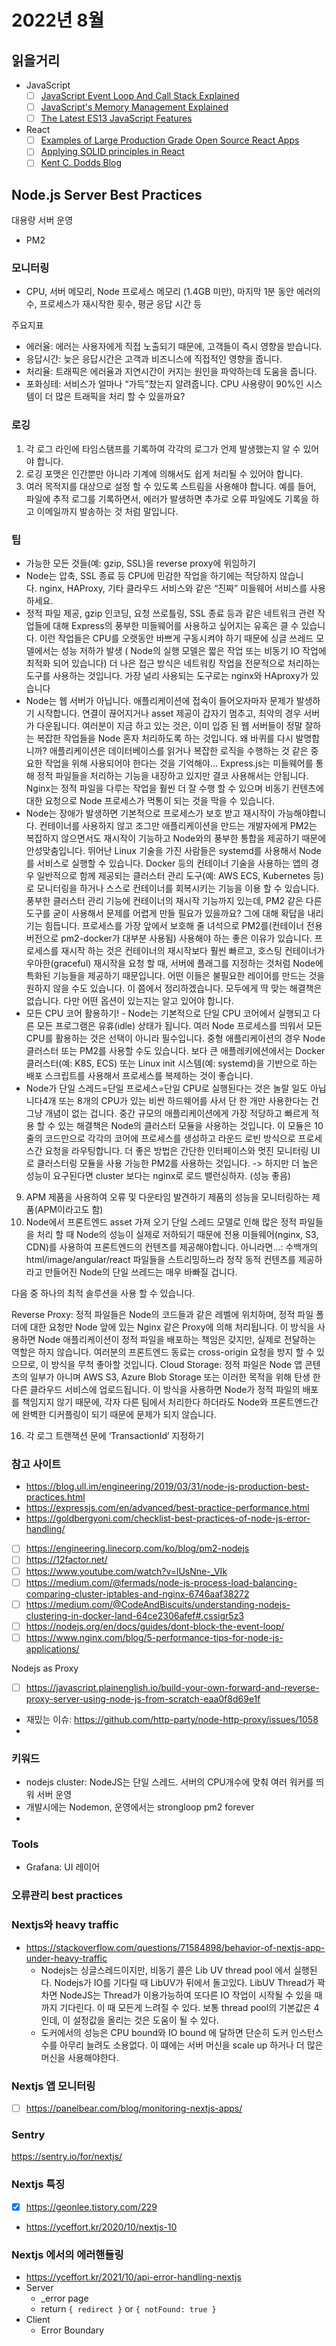 # 2022년 8월

## 읽을거리

- JavaScript
  - [ ] [JavaScript Event Loop And Call Stack Explained](https://felixgerschau.com/javascript-event-loop-call-stack)
  - [ ] [JavaScript's Memory Management Explained](https://felixgerschau.com/javascript-memory-management)
  - [ ] [The Latest ES13 JavaScript Features](https://javascript.plainenglish.io/latest-es13-javascript-features-24cba45c93f7)
- React
  - [ ] [Examples of Large Production Grade Open Source React Apps](https://maxrozen.com/examples-of-large-production-grade-open-source-react-apps)
  - [ ] [Applying SOLID principles in React](https://medium.com/dailyjs/applying-solid-principles-in-react-14905d9c5377)
  - [ ] [Kent C. Dodds Blog](https://kentcdodds.com/blog)

## Node.js Server Best Practices

대용량 서버 운영

- PM2

### 모니터링

- CPU, 서버 메모리, Node 프로세스 메모리 (1.4GB 미만), 마지막 1분 동안 에러의 수, 프로세스가 재시작한 횟수, 평균 응답 시간 등

주요지표

- 에러율: 에러는 사용자에게 직접 노출되기 때문에, 고객들이 즉시 영향을 받습니다.
- 응답시간: 늦은 응답시간은 고객과 비즈니스에 직접적인 영향을 줍니다.
- 처리율: 트래픽은 에러율과 지연시간이 커지는 원인을 파악하는데 도움을 줍니다.
- 포화싱테: 서비스가 얼마나 “가득”찼는지 알려줍니다. CPU 사용량이 90%인 시스템이 더 많은 트래픽을 처리 할 수 있을까요?

### 로깅

1. 각 로그 라인에 타임스탬프를 기록하여 각각의 로그가 언제 발생했는지 알 수 있어야 합니다.
2. 로깅 포맷은 인간뿐만 아니라 기계에 의해서도 쉽게 처리될 수 있어야 합니다.
3. 여러 목적지를 대상으로 설정 할 수 있도록 스트림을 사용해야 합니다. 예를 들어, 파일에 추적 로그를 기록하면서, 에러가 발생하면 추가로 오류 파일에도 기록을 하고 이메일까지 발송하는 것 처럼 말입니다.

### 팁

- 가능한 모든 것들(예: gzip, SSL)을 reverse proxy에 위임하기
- Node는 압축, SSL 종료 등 CPU에 민감한 작업을 하기에는 적당하지 않습니다. nginx, HAProxy, 기타 클라우드 서비스와 같은 “진짜” 미들웨어 서비스를 사용하세요.
- 정적 파일 제공, gzip 인코딩, 요청 쓰로틀링, SSL 종료 등과 같은 네트워크 관련 작업들에 대해 Express의 풍부한 미들웨어를 사용하고 싶어지는 유혹은 클 수 있습니다. 이런 작업들은 CPU를 오랫동안 바쁘게 구동시켜야 하기 때문에 싱글 쓰레드 모델에서는 성능 저하가 발생 ( Node의 실행 모델은 짧은 작업 또는 비동기 IO 작업에 최적화 되어 있습니다) 더 나은 접근 방식은 네트워킹 작업을 전문적으로 처리하는 도구를 사용하는 것입니다. 가장 널리 사용되는 도구로는 nginx와 HAproxy가 있습니다
- Node는 웹 서버가 아닙니다. 애플리케이션에 접속이 들어오자마자 문제가 발생하기 시작합니다. 연결이 끊어지거나 asset 제공이 갑자기 멈추고, 최악의 경우 서버가 다운됩니다. 여러분이 지금 하고 있는 것은, 이미 입증 된 웹 서버들이 정말 잘하는 복잡한 작업들을 Node 혼자 처리하도록 하는 것입니다. 왜 바퀴를 다시 발명합니까? 애플리케이션은 데이터베이스를 읽거나 복잡한 로직을 수행하는 것 같은 중요한 작업을 위해 사용되어야 한다는 것을 기억해야… Express.js는 미들웨어를 통해 정적 파일들을 처리하는 기능을 내장하고 있지만 결코 사용해서는 안됩니다. Nginx는 정적 파일을 다루는 작업을 훨씬 더 잘 수행 할 수 있으며 비동기 컨텐츠에 대한 요청으로 Node 프로세스가 먹통이 되는 것을 막을 수 있습니다.
- Node는 장애가 발생하면 기본적으로 프로세스가 보호 받고 재시작이 가능해야합니다. 컨테이너를 사용하지 않고 조그만 애플리케이션을 만드는 개발자에게 PM2는 복잡하지 않으면서도 재시작이 기능하고 Node와의 풍부한 통합을 제공하기 때문에 안성맞춤입니다. 뛰어난 Linux 기술을 가진 사람들은 systemd를 사용해서 Node를 서비스로 실행할 수 있습니다. Docker 등의 컨테이너 기술을 사용하는 앱의 경우 일반적으로 함께 제공되는 클러스터 관리 도구(예: AWS ECS, Kubernetes 등)로 모니터링을 하거나 스스로 컨테이너를 회복시키는 기능을 이용 할 수 있습니다. 풍부한 클러스터 관리 기능에 컨테이너의 재시작 기능까지 있는데, PM2 같은 다른 도구를 굳이 사용해서 문제를 어렵게 만들 필요가 있을까요? 그에 대해 확답을 내리기는 힘듭니다. 프로세스를 가장 앞에서 보호해 줄 녀석으로 PM2를(컨테이너 전용 버전으로 pm2-docker가 대부분 사용됨) 사용해야 하는 좋은 이유가 있습니다. 프로세스를 재시작 하는 것은 컨테이너의 재시작보다 훨씬 빠르고, 호스팅 컨테이너가 우아한(graceful) 재시작을 요청 할 때, 서버에 플래그를 지정하는 것처럼 Node에 특화된 기능들을 제공하기 때문입니다. 어떤 이들은 불필요한 레이어를 만드는 것을 원하지 않을 수도 있습니다. 이 쯤에서 정리하겠습니다. 모두에게 딱 맞는 해결책은 없습니다. 다만 어떤 옵션이 있는지는 알고 있어야 합니다.
- 모든 CPU 코어 활용하기! - Node는 기본적으로 단일 CPU 코어에서 실행되고 다른 모든 프로그램은 유휴(idle) 상태가 됩니다. 여러 Node 프로세스를 띄워서 모든 CPU를 활용하는 것은 선택이 아니라 필수입니다. 중형 애플리케이션의 경우 Node 클러스터 또는 PM2를 사용할 수도 있습니다. 보다 큰 애플레키에션에서는 Docker 클러스터(예: K8S, ECS) 또는 Linux init 시스템(예: systemd)을 기반으로 하는 배포 스크립트를 사용해서 프로세스를 복제하는 것이 좋습니다.
- Node가 단일 스레드=단일 프로세스=단일 CPU로 실행된다는 것은 놀랄 일도 아닙니다4개 또는 8개의 CPU가 있는 비싼 하드웨어를 사서 단 한 개만 사용한다는 건 그냥 개념이 없는 겁니다. 중간 규모의 애플리케이션에게 가장 적당하고 빠르게 적용 할 수 있는 해결책은 Node의 클러스터 모듈을 사용하는 것입니다. 이 모듈은 10줄의 코드만으로 각각의 코어에 프로세스를 생성하고 라운드 로빈 방식으로 프로세스간 요청을 라우팅합니다. 더 좋은 방법은 간단한 인터페이스와 멋진 모니터링 UI로 클러스터링 모듈을 사용 가능한 PM2를 사용하는 것입니다. -> 하지만 더 높은 성능이 요구된다면 cluster 보다는 nginx로 로드 밸런싱하자. (성능 좋음)

9. APM 제품을 사용하여 오류 및 다운타임 발견하기
   제품의 성능을 모니터링하는 제품(APM이라고도 함)
10. Node에서 프론트엔드 asset 가져 오기
    단일 스레드 모델로 인해 많은 정적 파일들을 처리 할 때 Node의 성능이 실제로 저하되기 때문에 전용 미들웨어(nginx, S3, CDN)를 사용하여 프론트엔드의 컨텐츠를 제공해야합니다. 아니라면…: 수백개의 html/image/angular/react 파일들을 스트리밍하느라 정작 동적 컨텐츠를 제공하라고 만들어진 Node의 단일 쓰레드는 매우 바빠질 겁니다.

다음 중 하나의 최적 솔루션을 사용 할 수 있습니다.

Reverse Proxy: 정적 파일들은 Node의 코드들과 같은 레벨에 위치하며, 정적 파일 폴더에 대한 요청만 Node 앞에 있는 Nginx 같은 Proxy에 의해 처리됩니다. 이 방식을 사용하면 Node 애플리케이션이 정적 파일을 배포하는 책임은 갖지만, 실제로 전달하는 역할은 하지 않습니다. 여러분의 프론트엔드 동료는 cross-origin 요청을 방지 할 수 있으므로, 이 방식을 무척 좋아할 것입니다.
Cloud Storage: 정적 파일은 Node 앱 콘텐츠의 일부가 아니며 AWS S3, Azure Blob Storage 또는 이러한 목적을 위해 탄생 한 다른 클라우드 서비스에 업로드됩니다. 이 방식을 사용하면 Node가 정적 파일의 배포를 책임지지 않기 때문에, 각자 다른 팀에서 처리한다 하더라도 Node와 프론트엔드간에 완벽한 디커플링이 되기 때문에 문제가 되지 않습니다.

16. 각 로그 트랜잭션 문에 ‘TransactionId’ 지정하기

### 참고 사이트

- https://blog.ull.im/engineering/2019/03/31/node-js-production-best-practices.html
- https://expressjs.com/en/advanced/best-practice-performance.html
- https://goldbergyoni.com/checklist-best-practices-of-node-js-error-handling/
- [ ] https://engineering.linecorp.com/ko/blog/pm2-nodejs
- [ ] https://12factor.net/
- [ ] https://www.youtube.com/watch?v=lUsNne-_VIk
- [ ] https://medium.com/@fermads/node-js-process-load-balancing-comparing-cluster-iptables-and-nginx-6746aaf38272
- [ ] https://medium.com/@CodeAndBiscuits/understanding-nodejs-clustering-in-docker-land-64ce2306afef#.cssigr5z3
- [ ] https://nodejs.org/en/docs/guides/dont-block-the-event-loop/
- [ ] https://www.nginx.com/blog/5-performance-tips-for-node-js-applications/

Nodejs as Proxy

- [ ] https://javascript.plainenglish.io/build-your-own-forward-and-reverse-proxy-server-using-node-js-from-scratch-eaa0f8d69e1f
- 재밌는 이슈: https://github.com/http-party/node-http-proxy/issues/1058
-

### 키워드

- nodejs cluster: NodeJS는 단일 스레드. 서버의 CPU개수에 맞춰 여러 워커를 띄워 서버 운영
- 개발시에는 Nodemon, 운영에서는 strongloop pm2 forever
-

### Tools

- Grafana: UI 레이어

### 오류관리 best practices

### Nextjs와 heavy traffic

- https://stackoverflow.com/questions/71584898/behavior-of-nextjs-app-under-heavy-traffic
  - Nodejs는 싱글스레드이지만, 비동기 콜은 Lib UV thread pool 에서 실행된다. Nodejs가 IO를 기다릴 때 LibUV가 뒤에서 돌고있다. LibUV Thread가 꽉차면 NodeJS는 Thread가 이용가능하여 또다른 IO 작업이 시작될 수 있을 때 까지 기다린다. 이 때 모든게 느려질 수 있다. 보통 thread pool의 기본값은 4인데, 이 설정값을 올리는 것은 도움이 될 수 있다.
  - 도커에서의 성능은 CPU bound와 IO bound 에 달하면 단순히 도커 인스턴스 수를 아무리 늘려도 소용없다. 이 떄에는 서버 머신을 scale up 하거나 더 많은 머신을 사용해야한다.

### Nextjs 앱 모니터링

- [ ] https://panelbear.com/blog/monitoring-nextjs-apps/

### Sentry

https://sentry.io/for/nextjs/

### Nextjs 특징

- [x] https://geonlee.tistory.com/229
- https://yceffort.kr/2020/10/nextjs-10

### Nextjs 에서의 에러핸들링

- https://yceffort.kr/2021/10/api-error-handling-nextjs
- Server
  - \_error page
  - return `{ redirect }` or `{ notFound: true }`
- Client
  - Error Boundary
